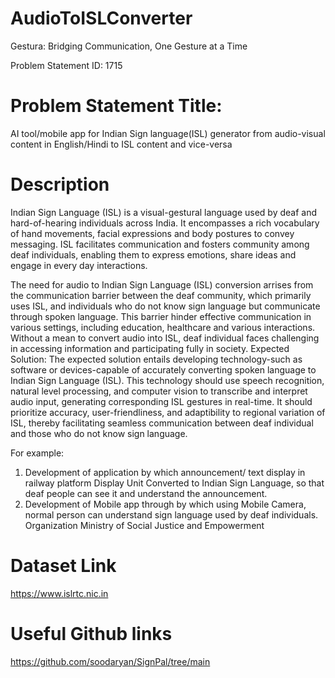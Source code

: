 # AudioToISLConverter
Gestura: Bridging Communication, One Gesture at a Time

Problem Statement ID: 
1715

# Problem Statement Title: 
AI tool/mobile app for Indian Sign language(ISL) generator from audio-visual content in English/Hindi to ISL content and vice-versa

# Description	
Indian Sign Language (ISL) is a visual-gestural language used by deaf and hard-of-hearing individuals across India. It encompasses a rich vocabulary of hand movements, facial expressions and body postures to convey messaging. ISL facilitates communication and fosters community among deaf individuals, enabling them to express emotions, share ideas and engage in every day interactions. 

The need for audio to Indian Sign Language (ISL) conversion arrises from the communication barrier between the deaf community, which primarily uses ISL, and individuals who do not know sign language but communicate through spoken language. This barrier hinder effective communication in various settings, including education, healthcare and various interactions. Without a mean to convert audio into ISL, deaf individual faces challenging in accessing information and participating fully in society. Expected Solution: The expected solution entails developing technology-such as software or devices-capable of accurately converting spoken language to Indian Sign Language (ISL). This technology should use speech recognition, natural level processing, and computer vision to transcribe and interpret audio input, generating corresponding ISL gestures in real-time. It should prioritize accuracy, user-friendliness, and adaptibility to regional variation of ISL, thereby facilitating seamless communication between deaf individual and those who do not know sign language. 

For example: 
1. Development of application by which announcement/ text display in railway platform Display Unit Converted to Indian Sign Language, so that deaf people can see it and understand the announcement.
2. Development of Mobile app through by which using Mobile Camera, normal person can understand sign language used by deaf individuals.
Organization	Ministry of Social Justice and Empowerment

# Dataset Link	
https://www.islrtc.nic.in

# Useful Github links
https://github.com/soodaryan/SignPal/tree/main

